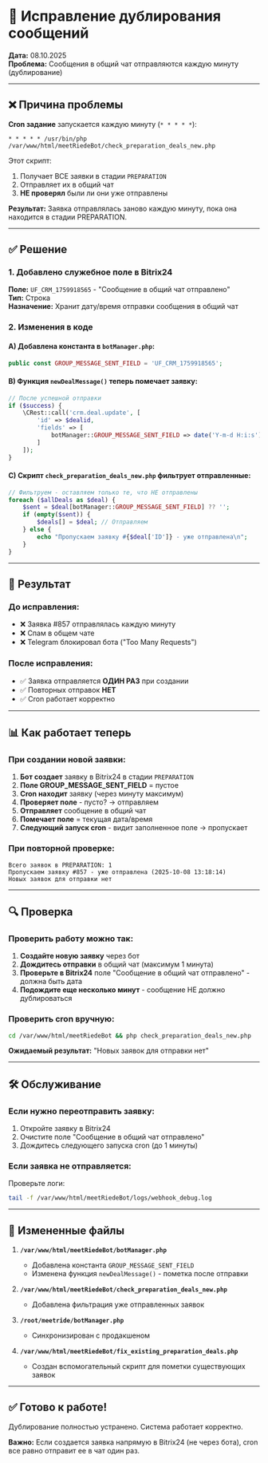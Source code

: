# 🔧 Исправление дублирования сообщений

**Дата:** 08.10.2025  
**Проблема:** Сообщения в общий чат отправляются каждую минуту (дублирование)

---

## ❌ Причина проблемы

**Cron задание** запускается каждую минуту (`* * * * *`):
```
* * * * * /usr/bin/php /var/www/html/meetRiedeBot/check_preparation_deals_new.php
```

Этот скрипт:
1. Получает ВСЕ заявки в стадии `PREPARATION`
2. Отправляет их в общий чат
3. **НЕ проверял** были ли они уже отправлены

**Результат:** Заявка отправлялась заново каждую минуту, пока она находится в стадии PREPARATION.

---

## ✅ Решение

### 1. Добавлено служебное поле в Bitrix24

**Поле:** `UF_CRM_1759918565` - "Сообщение в общий чат отправлено"  
**Тип:** Строка  
**Назначение:** Хранит дату/время отправки сообщения в общий чат

### 2. Изменения в коде

#### A) Добавлена константа в `botManager.php`:
```php
public const GROUP_MESSAGE_SENT_FIELD = 'UF_CRM_1759918565';
```

#### B) Функция `newDealMessage()` теперь помечает заявку:
```php
// После успешной отправки
if ($success) {
    \CRest::call('crm.deal.update', [
        'id' => $dealid,
        'fields' => [
            botManager::GROUP_MESSAGE_SENT_FIELD => date('Y-m-d H:i:s')
        ]
    ]);
}
```

#### C) Скрипт `check_preparation_deals_new.php` фильтрует отправленные:
```php
// Фильтруем - оставляем только те, что НЕ отправлены
foreach ($allDeals as $deal) {
    $sent = $deal[botManager::GROUP_MESSAGE_SENT_FIELD] ?? '';
    if (empty($sent)) {
        $deals[] = $deal; // Отправляем
    } else {
        echo "Пропускаем заявку #{$deal['ID']} - уже отправлена\n";
    }
}
```

---

## 🎯 Результат

### До исправления:
- ❌ Заявка #857 отправлялась каждую минуту
- ❌ Спам в общем чате
- ❌ Telegram блокировал бота ("Too Many Requests")

### После исправления:
- ✅ Заявка отправляется **ОДИН РАЗ** при создании
- ✅ Повторных отправок **НЕТ**
- ✅ Cron работает корректно

---

## 📊 Как работает теперь

### При создании новой заявки:

1. **Бот создает** заявку в Bitrix24 в стадии `PREPARATION`
2. **Поле GROUP_MESSAGE_SENT_FIELD** = пустое
3. **Cron находит** заявку (через минуту максимум)
4. **Проверяет поле** - пусто? → отправляем
5. **Отправляет** сообщение в общий чат
6. **Помечает поле** = текущая дата/время
7. **Следующий запуск cron** - видит заполненное поле → пропускает

### При повторной проверке:
```
Всего заявок в PREPARATION: 1
Пропускаем заявку #857 - уже отправлена (2025-10-08 13:18:14)
Новых заявок для отправки нет
```

---

## 🔍 Проверка

### Проверить работу можно так:

1. **Создайте новую заявку** через бот
2. **Дождитесь отправки** в общий чат (максимум 1 минута)
3. **Проверьте в Bitrix24** поле "Сообщение в общий чат отправлено" - должна быть дата
4. **Подождите еще несколько минут** - сообщение НЕ должно дублироваться

### Проверить cron вручную:
```bash
cd /var/www/html/meetRiedeBot && php check_preparation_deals_new.php
```

**Ожидаемый результат:** "Новых заявок для отправки нет"

---

## 🛠️ Обслуживание

### Если нужно переотправить заявку:

1. Откройте заявку в Bitrix24
2. Очистите поле "Сообщение в общий чат отправлено"
3. Дождитесь следующего запуска cron (до 1 минуты)

### Если заявка не отправляется:

Проверьте логи:
```bash
tail -f /var/www/html/meetRiedeBot/logs/webhook_debug.log
```

---

## 📁 Измененные файлы

1. **`/var/www/html/meetRiedeBot/botManager.php`**
   - Добавлена константа `GROUP_MESSAGE_SENT_FIELD`
   - Изменена функция `newDealMessage()` - пометка после отправки

2. **`/var/www/html/meetRiedeBot/check_preparation_deals_new.php`**
   - Добавлена фильтрация уже отправленных заявок

3. **`/root/meetride/botManager.php`**
   - Синхронизирован с продакшеном

4. **`/var/www/html/meetRiedeBot/fix_existing_preparation_deals.php`**
   - Создан вспомогательный скрипт для пометки существующих заявок

---

## ✅ Готово к работе!

Дублирование полностью устранено. Система работает корректно.

**Важно:** Если создается заявка напрямую в Bitrix24 (не через бота), cron все равно отправит ее в чат один раз.




